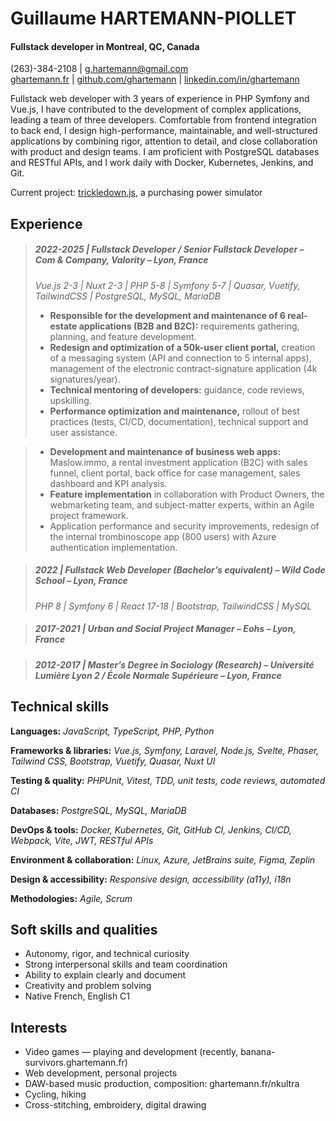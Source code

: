 # Guillaume HARTEMANN-PIOLLET
#### Fullstack developer in Montreal, QC, Canada
(263)-384-2108  |  g.hartemann@gmail.com  
[ghartemann.fr](https://ghartemann.fr)  |  [github.com/ghartemann](https://github.com/ghartemann)  |  [linkedin.com/in/ghartemann](https://www.linkedin.com/in/ghartemann)

Fullstack web developer with 3 years of experience in PHP Symfony and Vue.js, I have contributed to the development of complex applications, leading a team of three developers. Comfortable from frontend integration to back end, I design high-performance, maintainable, and well-structured applications by combining rigor, attention to detail, and close collaboration with product and design teams. I am proficient with PostgreSQL databases and RESTful APIs, and I work daily with Docker, Kubernetes, Jenkins, and Git.

Current project: [trickledown.js](https://trickledown.ghartemann.fr), a purchasing power simulator


## Experience

>##### 2022-2025  |  Fullstack Developer / Senior Fullstack Developer – Com & Company, Valority – Lyon, France
>*Vue.js 2-3  |  Nuxt 2-3  |  PHP 5-8  |  Symfony 5-7  |  Quasar, Vuetify, TailwindCSS  |  PostgreSQL, MySQL, MariaDB*
>- **Responsible for the development and maintenance of 6 real-estate applications (B2B and B2C):** requirements gathering, planning, and feature development.
>- **Redesign and optimization of a 50k-user client portal,** creation of a messaging system (API and connection to 5 internal apps), management of the electronic contract-signature application (4k signatures/year).
>- **Technical mentoring of developers:** guidance, code reviews, upskilling.
>- **Performance optimization and maintenance,** rollout of best practices (tests, CI/CD, documentation), technical support and user assistance.

>- **Development and maintenance of business web apps:** Maslow.immo, a rental investment application (B2C) with sales funnel, client portal, back office for case management, sales dashboard and KPI analysis.
>- **Feature implementation** in collaboration with Product Owners, the webmarketing team, and subject-matter experts, within an Agile project framework.
>- Application performance and security improvements, redesign of the internal trombinoscope app (800 users) with Azure authentication implementation.

>##### 2022  |  Fullstack Web Developer (Bachelor’s equivalent) – Wild Code School – Lyon, France
>*PHP 8  |  Symfony 6  |  React 17-18  |  Bootstrap, TailwindCSS  |  MySQL*

>##### 2017-2021  |  Urban and Social Project Manager – Eohs – Lyon, France

>##### 2012-2017  |  Master’s Degree in Sociology (Research) – Université Lumière Lyon 2 / École Normale Supérieure – Lyon, France

## Technical skills

**Languages:**  *JavaScript, TypeScript, PHP, Python*  

**Frameworks & libraries:**  *Vue.js, Symfony, Laravel, Node.js, Svelte, Phaser, Tailwind CSS, Bootstrap, Vuetify, Quasar, Nuxt UI*  

**Testing & quality:** *PHPUnit, Vitest, TDD, unit tests, code reviews, automated CI*  

**Databases:** *PostgreSQL, MySQL, MariaDB*  

**DevOps & tools:** *Docker, Kubernetes, Git, GitHub CI, Jenkins, CI/CD, Webpack, Vite, JWT, RESTful APIs*  

**Environment & collaboration:** *Linux, Azure, JetBrains suite, Figma, Zeplin*  

**Design & accessibility:** *Responsive design, accessibility (a11y), i18n*  

**Methodologies:** *Agile, Scrum*  


## Soft skills and qualities

- Autonomy, rigor, and technical curiosity
- Strong interpersonal skills and team coordination
- Ability to explain clearly and document
- Creativity and problem solving
- Native French, English C1


## Interests

- Video games — playing and development (recently, banana-survivors.ghartemann.fr)
- Web development, personal projects
- DAW-based music production, composition: ghartemann.fr/nkultra
- Cycling, hiking
- Cross-stitching, embroidery, digital drawing
